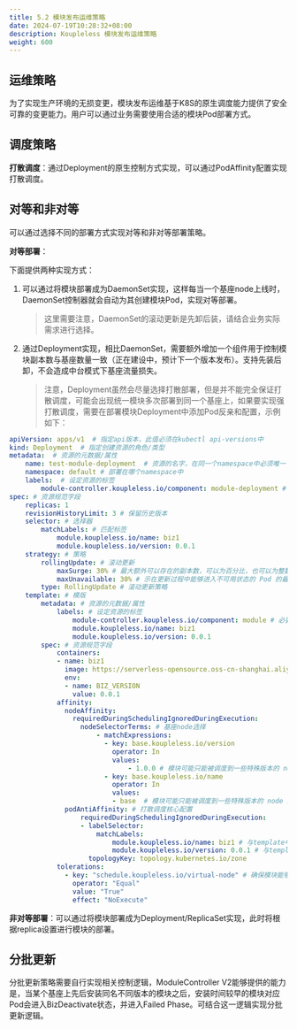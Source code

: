 ```yaml
---
title: 5.2 模块发布运维策略
date: 2024-07-19T10:28:32+08:00
description: Koupleless 模块发布运维策略
weight: 600
---
```


## 运维策略

为了实现生产环境的无损变更，模块发布运维基于K8S的原生调度能力提供了安全可靠的变更能力。用户可以通过业务需要使用合适的模块Pod部署方式。

## 调度策略

**打散调度**：通过Deployment的原生控制方式实现，可以通过PodAffinity配置实现打散调度。

## 对等和非对等

可以通过选择不同的部署方式实现对等和非对等部署策略。

**对等部署**：

下面提供两种实现方式：

1. 可以通过将模块部署成为DaemonSet实现，这样每当一个基座node上线时，DaemonSet控制器就会自动为其创建模块Pod，实现对等部署。

    > 这里需要注意，DaemonSet的滚动更新是先卸后装，请结合业务实际需求进行选择。

2. 通过Deployment实现，相比DaemonSet，需要额外增加一个组件用于控制模块副本数与基座数量一致（正在建设中，预计下一个版本发布）。支持先装后卸，不会造成中台模式下基座流量损失。
   
    > 注意，Deployment虽然会尽量选择打散部署，但是并不能完全保证打散调度，可能会出现统一模块多次部署到同一个基座上，如果要实现强打散调度，需要在部署模块Deployment中添加Pod反亲和配置，示例如下：

```yaml
apiVersion: apps/v1  # 指定api版本，此值必须在kubectl api-versions中
kind: Deployment  # 指定创建资源的角色/类型
metadata:  # 资源的元数据/属性
    name: test-module-deployment  # 资源的名字，在同一个namespace中必须唯一
    namespace: default # 部署在哪个namespace中
    labels:  # 设定资源的标签
        module-controller.koupleless.io/component: module-deployment # 资源类型标记， 用于module controller管理
spec: # 资源规范字段
    replicas: 1
    revisionHistoryLimit: 3 # 保留历史版本
    selector: # 选择器
        matchLabels: # 匹配标签
            module.koupleless.io/name: biz1
            module.koupleless.io/version: 0.0.1
    strategy: # 策略
        rollingUpdate: # 滚动更新
            maxSurge: 30% # 最大额外可以存在的副本数，可以为百分比，也可以为整数
            maxUnavailable: 30% # 示在更新过程中能够进入不可用状态的 Pod 的最大值，可以为百分比，也可以为整数
        type: RollingUpdate # 滚动更新策略
    template: # 模版
        metadata: # 资源的元数据/属性
            labels: # 设定资源的标签
                module-controller.koupleless.io/component: module # 必要，声明pod的类型，用于module controller管理
                module.koupleless.io/name: biz1
                module.koupleless.io/version: 0.0.1
        spec: # 资源规范字段
            containers:
            - name: biz1
              image: https://serverless-opensource.oss-cn-shanghai.aliyuncs.com/module-packages/test_modules/biz1-0.0.1-ark-biz.jar
              env:
              - name: BIZ_VERSION
                value: 0.0.1
            affinity:
              nodeAffinity:
                requiredDuringSchedulingIgnoredDuringExecution:
                  nodeSelectorTerms: # 基座node选择
                      - matchExpressions:
                        - key: base.koupleless.io/version
                          operator: In
                          values:
                              - 1.0.0 # 模块可能只能被调度到一些特殊版本的 node 上，如有这种限制，则必须有这个字段。
                        - key: base.koupleless.io/name
                          operator: In
                          values:
                          - base  # 模块可能只能被调度到一些特殊版本的 node 上，如有这种限制，则必须有这个字段。
              podAntiAffinity: # 打散调度核心配置
                  requiredDuringSchedulingIgnoredDuringExecution:
                  - labelSelector:
                      matchLabels:
                          module.koupleless.io/name: biz1 # 与template中的label配置保持一致
                          module.koupleless.io/version: 0.0.1 # 与template中的label配置保持一致
                    topologyKey: topology.kubernetes.io/zone
            tolerations:
              - key: "schedule.koupleless.io/virtual-node" # 确保模块能够调度到基座node上
                operator: "Equal"
                value: "True"
                effect: "NoExecute"
```

**非对等部署**：可以通过将模块部署成为Deployment/ReplicaSet实现，此时将根据replica设置进行模块的部署。

## 分批更新

分批更新策略需要自行实现相关控制逻辑，ModuleController V2能够提供的能力是，当某个基座上先后安装同名不同版本的模块之后，安装时间较早的模块对应Pod会进入BizDeactivate状态，并进入Failed Phase。可结合这一逻辑实现分批更新逻辑。

<br/>
<br/>
